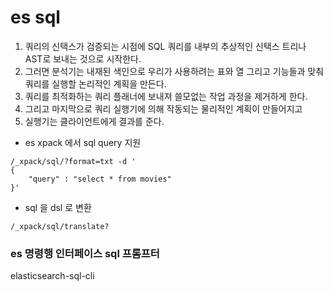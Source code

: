 # es sql
1. 쿼리의 신택스가 검증되는 시점에 SQL 쿼리를 내부의 추상적인 신택스 트리나 AST로 보내는 것으로 시작한다.
2. 그러면 분석기는 내재된 색인으로 우리가 사용하려는 표와 열 그리고 기능들과 맞춰 쿼리를 실행할 논리적인 계획을 만든다.
3. 쿼리를 최적화하는 쿼리 플래너에 보내져 쓸모없는 작업 과정을 제거하게 한다.
4. 그리고 마지막으로 쿼리 실행기에 의해 작동되는 물리적인 계획이 만들어지고 
5. 실행기는 클라이언트에게 결과를 준다.


- es xpack 에서 sql query 지원
~~~
/_xpack/sql/?format=txt -d ' 
{
    "query" : "select * from movies"
}'
~~~ 

- sql 을 dsl 로 변환
~~~
/_xpack/sql/translate?
~~~ 

### es 명령행 인터페이스 sql 프롬프터
elasticsearch-sql-cli
